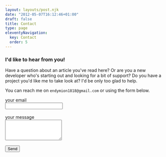 ```yaml
---
layout: layouts/post.njk
date: "2012-05-07T16:12:46+01:00"
draft: false
title: Contact
type: page
eleventyNavigation:
  key: Contact
  order: 5
---
```


### I'd like to hear from you!

Have a question about an article you've read here? Or are you a new developer who's starting out and looking for a bit of support? Do you have a project you'd like me to take look at? I'd be only too glad to help.

You can reach me on `endymion1818@gmail.com` or using the form below.

<form id="contactform" action="https://formspree.io/f/maylrkjb"
      method="POST">
    <label for="replyto">your email</label><br>
    <input type="email" id="replyto" name="_replyto">
    <br><br>
    <label for="message">your message</label><br>
    <textarea name="message" id="message" rows="4"></textarea>
    <br><br>
    <button class="btn" type="submit">Send</button>
</form>
